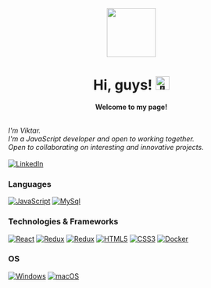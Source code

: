<div id="header" align="center">
  <img src= "https://media.giphy.com/media/M9gbBd9nbDrOTu1Mqx/giphy.gif" width="100"/>
</div>

<h1 align="center">Hi, guys! <img src="https://github.com/wervlad/wervlad/assets/24524555/766d336d-b87d-44ba-807c-c51de2bc6b4d" width="28px" alt="👋"></h1>
<p align="center">
    <b>Welcome to my page!</b><br><br>
</p>

<i>
    I'm Viktar.<br>
    I'm a JavaScript developer and open to working together.<br>
    Open to collaborating on interesting and innovative projects.<br>
</i><br>


<a href="https://www.linkedin.com/in/viktar-kalosha-1b8457151">
        <img src="https://img.shields.io/badge/LinkedIn-blue?style=flat-square&logo=linkedin" alt="LinkedIn">
</a>


### Languages
[![JavaScript](https://img.shields.io/badge/javascript-black?style=for-the-badge&logo=javascript)]([https://github.com/wervlad](https://github.com/Viktarprof?tab=repositories))
[![MySql](https://img.shields.io/badge/MySql-black?style=for-the-badge&logo=mysql)](https://github.com/Viktarprof?tab=repositories)

### Technologies & Frameworks
[![React](https://img.shields.io/badge/react-black?style=for-the-badge&logo=react)](https://github.com/wervlad](https://github.com/Viktarprof?tab=repositories))
[![Redux](https://img.shields.io/badge/redux-black?style=for-the-badge&logo=redux)](https://github.com/wervlad](https://github.com/Viktarprof?tab=repositories))
[![Redux](https://img.shields.io/badge/Redux_Toolkit-black?style=for-the-badge&logo=reduxToolkit)](https://github.com/wervlad](https://github.com/Viktarprof?tab=repositories))
[![HTML5](https://img.shields.io/badge/html5-black?style=for-the-badge&logo=html5)](https://hub.docker.com/u/wervlad](https://github.com/Viktarprof?tab=repositories))
[![CSS3](https://img.shields.io/badge/css3-black?style=for-the-badge&logo=css3)](https://github.com/Viktarprof?tab=repositories)
[![Docker](https://img.shields.io/badge/docker-black?style=for-the-badge&logo=docker)](https://github.com/Viktarprof?tab=repositories)

### OS
[![Windows](https://img.shields.io/badge/Windows-black?style=for-the-badge&logo=Windows)](https://github.com/Viktarprof?tab=repositories)
[![macOS](https://img.shields.io/badge/macOS-black?style=for-the-badge&logo=macOS)](https://github.com/Viktarprof?tab=repositories)


<!---
Viktarprof/Viktarprof is a ✨ special ✨ repository because its `README.md` (this file) appears on your GitHub profile.
You can click the Preview link to take a look at your changes.
--->
